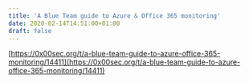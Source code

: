 ```yaml
---
title: 'A Blue Team guide to Azure & Office 365 monitoring'
date: 2020-02-14T14:51:00+01:00
draft: false
---
```


[https://0x00sec.org/t/a-blue-team-guide-to-azure-office-365-monitoring/14411](https://0x00sec.org/t/a-blue-team-guide-to-azure-office-365-monitoring/14411)